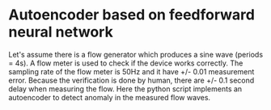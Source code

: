 # Autoencoder based on feedforward neural network
Let's assume there is a flow generator which produces a sine wave (periods = 4s). A flow meter is used to check if the device works correctly. The sampling rate of the flow meter is 50Hz and it have +/- 0.01 measurement error. Because the verification is done by human, there are +/- 0.1 second delay when measuring the flow. Here the python script implements an autoencoder to detect anomaly in the measured flow waves.
